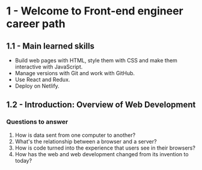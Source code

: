 # 1 - Welcome to Front-end engineer career path

## 1.1 - Main learned skills

- Build web pages with HTML, style them with CSS and make them interactive with JavaScript.
- Manage versions with Git and work with GitHub.
- Use React and Redux.
- Deploy on Netlify.

## 1.2 - Introduction: Overview of Web Development

### Questions to answer

1. How is data sent from one computer to another?
2. What's the relationship between a browser and a server?
3. How is code turned into the experience that users see in their browsers?
4. How has the web and web development changed from its invention to today?


<!--stackedit_data:
eyJoaXN0b3J5IjpbLTk5MDc1Mzk5LC00MjM5MTk4NTEsLTE0ND
Q3MzI1NzQsMTAzMjMyNjU4OV19
-->